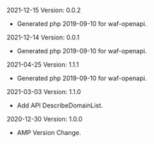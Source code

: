2021-12-15 Version: 0.0.2
- Generated php 2019-09-10 for waf-openapi.

2021-12-14 Version: 0.0.1
- Generated php 2019-09-10 for waf-openapi.

2021-04-25 Version: 1.1.1
- Generated php 2019-09-10 for waf-openapi.

2021-03-03 Version: 1.1.0
- Add API DescribeDomainList.

2020-12-30 Version: 1.0.0
- AMP Version Change.

